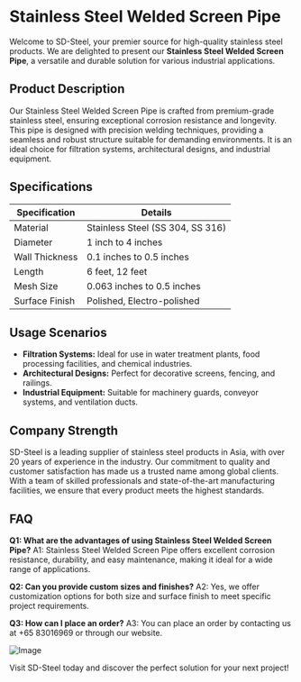 # Stainless Steel Welded Screen Pipe

Welcome to SD-Steel, your premier source for high-quality stainless steel products. We are delighted to present our **Stainless Steel Welded Screen Pipe**, a versatile and durable solution for various industrial applications.

## Product Description

Our Stainless Steel Welded Screen Pipe is crafted from premium-grade stainless steel, ensuring exceptional corrosion resistance and longevity. This pipe is designed with precision welding techniques, providing a seamless and robust structure suitable for demanding environments. It is an ideal choice for filtration systems, architectural designs, and industrial equipment.

## Specifications

| Specification | Details |
|---------------|---------|
| Material      | Stainless Steel (SS 304, SS 316) |
| Diameter      | 1 inch to 4 inches |
| Wall Thickness | 0.1 inches to 0.5 inches |
| Length        | 6 feet, 12 feet |
| Mesh Size     | 0.063 inches to 0.5 inches |
| Surface Finish | Polished, Electro-polished |

## Usage Scenarios

- **Filtration Systems:** Ideal for use in water treatment plants, food processing facilities, and chemical industries.
- **Architectural Designs:** Perfect for decorative screens, fencing, and railings.
- **Industrial Equipment:** Suitable for machinery guards, conveyor systems, and ventilation ducts.

## Company Strength

SD-Steel is a leading supplier of stainless steel products in Asia, with over 20 years of experience in the industry. Our commitment to quality and customer satisfaction has made us a trusted name among global clients. With a team of skilled professionals and state-of-the-art manufacturing facilities, we ensure that every product meets the highest standards.

## FAQ

**Q1: What are the advantages of using Stainless Steel Welded Screen Pipe?**
A1: Stainless Steel Welded Screen Pipe offers excellent corrosion resistance, durability, and easy maintenance, making it ideal for a wide range of applications.

**Q2: Can you provide custom sizes and finishes?**
A2: Yes, we offer customization options for both size and surface finish to meet specific project requirements.

**Q3: How can I place an order?**
A3: You can place an order by contacting us at +65 83016969 or through our website.

![Image](https://github.com/user-attachments/assets/2567258e-e124-4816-932d-1809bd27ef0b)

Visit SD-Steel today and discover the perfect solution for your next project!